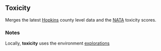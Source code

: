 ﻿## Toxicity

Merges the latest [Hopkins](https://github.com/briefings/sars/tree/develop/fundamentals/hopkins) county level data and the [NATA](https://www.epa.gov/national-air-toxics-assessment/2014-nata-assessment-results) toxicity scores.

### Notes

Locally, **toxicity** uses the environment [explorations](../README.md)

<br>
<br>
<br>
<br>

